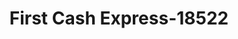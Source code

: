 ---
f_zip-code: 35661
f_state-code: AL
title: First Cash Express-18522
f_phone: 256-314-0085
f_city-only: Muscle Shoals
f_address: 1007 Woodward Ave Muscle Shoals
f_location-unique-id: '18522'
slug: first-cash-express-18522
updated-on: '2024-05-30T13:46:58.046Z'
created-on: '2024-05-30T13:36:59.803Z'
published-on: '2024-05-30T13:54:32.469Z'
f_city-state: cms/city/muscle-shoals-al.md
f_company: cms/company/first-cash-express.md
f_state: cms/state/alabama.md
layout: '[payday-loan].html'
tags: payday-loan
---